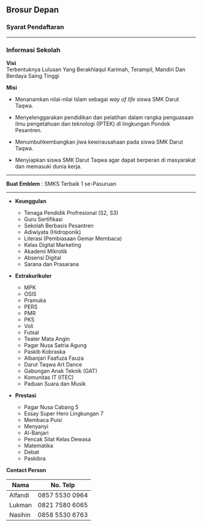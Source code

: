 <!DOCTYPE html>
<html>

<head>
  <meta charset="utf-8">
  <meta name="viewport" content="width=device-width, initial-scale=1.0">
  <title>brosur</title>
  <link rel="stylesheet" href="https://stackedit.io/style.css" />
</head>

<body class="stackedit">
  <div class="stackedit__html"><h2 id="brosur-depan">Brosur Depan</h2>
<h3 id="syarat-pendaftaran">Syarat Pendaftaran</h3>
<hr>
<h3 id="informasi-sekolah">Informasi Sekolah</h3>
<p><strong>Visi</strong><br>
Terbentuknya Lulusan Yang Berakhlaqul Karimah, Terampil, Mandiri Dan Berdaya Saing Tinggi</p>
<p><strong>Misi</strong></p>
<ul>
<li>
<p>Menanamkan nilai-nilai Islam sebagai <em>way of life</em> siswa SMK Darut Taqwa.</p>
</li>
<li>
<p>Menyelenggarakan pendidikan dan pelatihan dalam rangka penguasaan ilmu pengetahuan dan teknologi (IPTEK) di lingkungan Pondok Pesantren.</p>
</li>
<li>
<p>Menumbuhkembangkan jiwa kewirausahaan pada siswa SMK Darut Taqwa.</p>
</li>
<li>
<p>Menyiapkan siswa SMK Darut Taqwa agar dapat berperan di masyarakat dan memasuki dunia kerja.</p>
</li>
</ul>
<hr>
<p><strong>Buat Emblem</strong> : SMKS Terbaik 1 se-Pasuruan</p>
<hr>
<ul>
<li>
<p><strong>Keunggulan</strong></p>
<ul>
<li>Tenaga Pendidik Profresional (S2, S3)</li>
<li>Guru Sertifikasi</li>
<li>Sekolah Berbasis Pesantren</li>
<li>Adiwiyata (Hidroponik)</li>
<li>Literasi (Pembiasaan Gemar Membaca)</li>
<li>Kelas Digital Marketing</li>
<li>Akademi Mikrotik</li>
<li>Absensi Digital</li>
<li>Sarana dan Prasarana</li>
</ul>
</li>
<li>
<p><strong>Extrakurikuler</strong></p>
<ul>
<li>MPK</li>
<li>OSIS</li>
<li>Pramuka</li>
<li>PERS</li>
<li>PMR</li>
<li>PKS</li>
<li>Voli</li>
<li>Futsal</li>
<li>Teater Mata Angin</li>
<li>Pagar Nusa Satria Agung</li>
<li>Paskib Kobraska</li>
<li>Albanjari Faafuza Fauza</li>
<li>Darut Taqwa Art Dance</li>
<li>Gabungan Anak Teknik (GAT)</li>
<li>Komunitas IT (ITEC)</li>
<li>Paduan Suara dan Musik</li>
</ul>
</li>
<li>
<p><strong>Prestasi</strong></p>
<ul>
<li>Pagar Nusa Cabang 5</li>
<li>Essay Super Hero Lingkungan 7</li>
<li>Membaca Puisi</li>
<li>Menyanyi</li>
<li>Al-Banjari</li>
<li>Pencak Silat Kelas Dewasa</li>
<li>Matematika</li>
<li>Debat</li>
<li>Paskibra</li>
</ul>
</li>
</ul>
<p><strong>Contact Person</strong></p>

<table>
<thead>
<tr>
<th>Nama</th>
<th>No. Telp</th>
</tr>
</thead>
<tbody>
<tr>
<td>Alfandi</td>
<td>0857 5530 0964</td>
</tr>
<tr>
<td>Lukman</td>
<td>0821 7580 6065</td>
</tr>
<tr>
<td>Nasihin</td>
<td>0858 5530 6763</td>
</tr>
</tbody>
</table></div>
</body>

</html>
